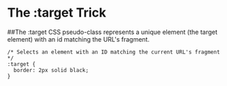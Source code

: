 # The :target Trick

##The :target CSS pseudo-class represents a unique element (the target element) with an id matching the URL's fragment.

    /* Selects an element with an ID matching the current URL's fragment */
    :target {
      border: 2px solid black;
    }
